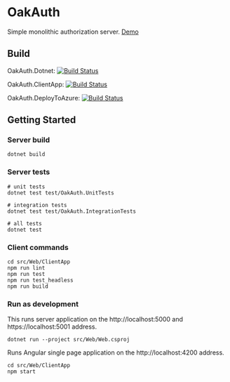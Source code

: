 # OakAuth
Simple monolithic authorization server. <a href="https://oakauth.azurewebsites.net" target="_blank">Demo</a>

## Build
OakAuth.Dotnet: [![Build Status](https://antonybaasan.visualstudio.com/OakAuth/_apis/build/status/OakAuth.Dotnet?branchName=master)](https://antonybaasan.visualstudio.com/OakAuth/_build/latest?definitionId=2&branchName=master)

OakAuth.ClientApp: [![Build Status](https://antonybaasan.visualstudio.com/OakAuth/_apis/build/status/OakAuth.ClientApp?branchName=master)](https://antonybaasan.visualstudio.com/OakAuth/_build/latest?definitionId=3&branchName=master)

OakAuth.DeployToAzure: [![Build Status](https://antonybaasan.visualstudio.com/OakAuth/_apis/build/status/OakAuth.DeployToAzure?branchName=master)](https://antonybaasan.visualstudio.com/OakAuth/_build/latest?definitionId=4&branchName=master)

## Getting Started

### Server build

```
dotnet build
```

### Server tests

```
# unit tests
dotnet test test/OakAuth.UnitTests

# integration tests
dotnet test test/OakAuth.IntegrationTests

# all tests
dotnet test
```

### Client commands

```
cd src/Web/ClientApp
npm run lint
npm run test
npm run test_headless
npm run build
```

### Run as development

This runs server application on the http://localhost:5000 and https://localhost:5001 address.

```
dotnet run --project src/Web/Web.csproj
```

Runs Angular single page application on the http://localhost:4200 address.

```
cd src/Web/ClientApp
npm start
```
